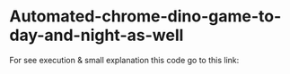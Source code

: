 # Automated-chrome-dino-game-to-day-and-night-as-well
For see execution & small explanation this code go to this link: 
